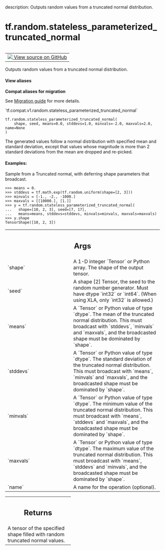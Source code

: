 description: Outputs random values from a truncated normal distribution.

<div itemscope itemtype="http://developers.google.com/ReferenceObject">
<meta itemprop="name" content="tf.random.stateless_parameterized_truncated_normal" />
<meta itemprop="path" content="Stable" />
</div>

# tf.random.stateless_parameterized_truncated_normal

<!-- Insert buttons and diff -->

<table class="tfo-notebook-buttons tfo-api nocontent" align="left">
<td>
  <a target="_blank" href="https://github.com/tensorflow/tensorflow/blob/r2.4/tensorflow/python/ops/stateless_random_ops.py#L665-L732">
    <img src="https://www.tensorflow.org/images/GitHub-Mark-32px.png" />
    View source on GitHub
  </a>
</td>
</table>



Outputs random values from a truncated normal distribution.

<section class="expandable">
  <h4 class="showalways">View aliases</h4>
  <p>
<b>Compat aliases for migration</b>
<p>See
<a href="https://www.tensorflow.org/guide/migrate">Migration guide</a> for
more details.</p>
<p>`tf.compat.v1.random.stateless_parameterized_truncated_normal`</p>
</p>
</section>

<pre class="devsite-click-to-copy prettyprint lang-py tfo-signature-link">
<code>tf.random.stateless_parameterized_truncated_normal(
    shape, seed, means=0.0, stddevs=1.0, minvals=-2.0, maxvals=2.0, name=None
)
</code></pre>



<!-- Placeholder for "Used in" -->

The generated values follow a normal distribution with specified mean and
standard deviation, except that values whose magnitude is more than 2 standard
deviations from the mean are dropped and re-picked.


#### Examples:



Sample from a Truncated normal, with deferring shape parameters that
broadcast.

```
>>> means = 0.
>>> stddevs = tf.math.exp(tf.random.uniform(shape=[2, 3]))
>>> minvals = [-1., -2., -1000.]
>>> maxvals = [[10000.], [1.]]
>>> y = tf.random.stateless_parameterized_truncated_normal(
...   shape=[10, 2, 3], seed=[7, 17],
...   means=means, stddevs=stddevs, minvals=minvals, maxvals=maxvals)
>>> y.shape
TensorShape([10, 2, 3])
```

<!-- Tabular view -->
 <table class="responsive fixed orange">
<colgroup><col width="214px"><col></colgroup>
<tr><th colspan="2"><h2 class="add-link">Args</h2></th></tr>

<tr>
<td>
`shape`
</td>
<td>
A 1-D integer `Tensor` or Python array. The shape of the output
tensor.
</td>
</tr><tr>
<td>
`seed`
</td>
<td>
A shape [2] Tensor, the seed to the random number generator. Must have
dtype `int32` or `int64`. (When using XLA, only `int32` is allowed.)
</td>
</tr><tr>
<td>
`means`
</td>
<td>
A `Tensor` or Python value of type `dtype`. The mean of the truncated
normal distribution. This must broadcast with `stddevs`, `minvals` and
`maxvals`, and the broadcasted shape must be dominated by `shape`.
</td>
</tr><tr>
<td>
`stddevs`
</td>
<td>
A `Tensor` or Python value of type `dtype`. The standard deviation
of the truncated normal distribution. This must broadcast with `means`,
`minvals` and `maxvals`, and the broadcasted shape must be dominated by
`shape`.
</td>
</tr><tr>
<td>
`minvals`
</td>
<td>
A `Tensor` or Python value of type `dtype`. The minimum value of
the truncated normal distribution. This must broadcast with `means`,
`stddevs` and `maxvals`, and the broadcasted shape must be dominated by
`shape`.
</td>
</tr><tr>
<td>
`maxvals`
</td>
<td>
A `Tensor` or Python value of type `dtype`. The maximum value of
the truncated normal distribution. This must broadcast with `means`,
`stddevs` and `minvals`, and the broadcasted shape must be dominated by
`shape`.
</td>
</tr><tr>
<td>
`name`
</td>
<td>
A name for the operation (optional).
</td>
</tr>
</table>



<!-- Tabular view -->
 <table class="responsive fixed orange">
<colgroup><col width="214px"><col></colgroup>
<tr><th colspan="2"><h2 class="add-link">Returns</h2></th></tr>
<tr class="alt">
<td colspan="2">
A tensor of the specified shape filled with random truncated normal values.
</td>
</tr>

</table>

